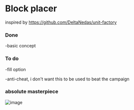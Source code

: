 # Block placer
inspired by https://github.com/DeltaNedas/unit-factory

### Done
-basic concept

### To do
-fill option

-anti-cheat, i don't want this to be used to beat the campaign

### **absolute masterpiece**
![image](https://user-images.githubusercontent.com/87947799/148459375-c69bc82f-dd02-427d-b7e2-2e9de523e17d.png)
